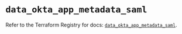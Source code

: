 # `data_okta_app_metadata_saml`

Refer to the Terraform Registry for docs: [`data_okta_app_metadata_saml`](https://registry.terraform.io/providers/okta/okta/4.13.0/docs/data-sources/app_metadata_saml).

